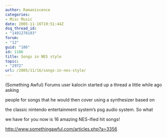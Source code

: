 ```yaml
---
author: Ramaniscence
categories:
- Misc Music
date: 2005-11-16T19:51:44Z
dsq_thread_id:
- "1491278183"
forum:
- "12"
guid: "186"
id: 1106
title: Songs in NES style
topic:
- "2972"
url: /2005/11/16/songs-in-nes-style/
---
```


(Something Awful) Forums user kalocin started up a thread a little while ago asking
  
people for songs that he would then cover using a synthesizer based on
  
the classic nintendo entertainment system&#8217;s psg audio system. So what
  
we have for you now is 16 amazing NES-ified hit songs!

<a href="http://www.somethingawful.com/articles.php?a=3356" target="_blank">http://www.somethingawful.com/articles.php?a=3356</a>